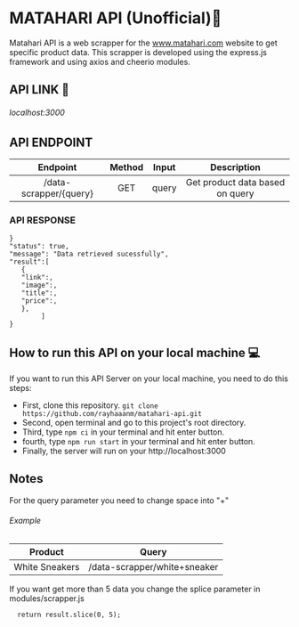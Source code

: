 # MATAHARI API (Unofficial)🎉️ 

Matahari API is a web scrapper for the www.matahari.com website to get specific product data. This scrapper is developed using the express.js framework and using axios and cheerio modules.

## API LINK 🔗

###### localhost:3000

## API ENDPOINT


|        Endpoint        | Method | Input |           Description           |
| :----------------------: | :------: | :-----: | :-------------------------------: |
| /data-scrapper/{query} |  GET  | query | Get product data based on query |

### API RESPONSE

```
}
"status": true,
"message": "Data retrieved sucessfully",
"result":[
   {
   "link":,
   "image":,
   "title":,
   "price":,
   },
        ]
}
```

## How to run this API on your local machine 💻

If you want to run this API Server on your local machine, you need to do this steps:

- First, clone this repository. `git clone https://github.com/rayhaaanm/matahari-api.git`
- Second, open terminal and go to this project's root directory.
- Third, type `npm ci` in your terminal and hit enter button.
- fourth, type `npm run start` in your terminal and hit enter button.
- Finally, the server will run on your http://localhost:3000

## Notes

For the query parameter you need to change space into "+"

###### Example


|    Product    |            Query            |
| :--------------: | :----------------------------: |
| White Sneakers | /data-scrapper/white+sneaker |

If you want get more than 5 data you change the splice parameter in modules/scrapper.js

```
  return result.slice(0, 5);
```
